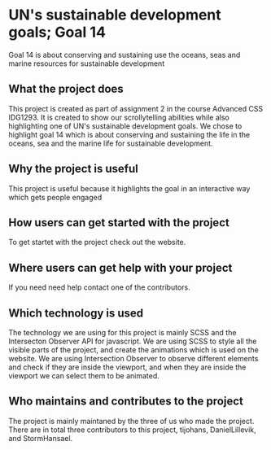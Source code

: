 # UN's sustainable development goals; Goal 14

Goal 14 is about conserving and sustaining use the oceans, seas and marine resources for sustainable development

## What the project does

This project is created as part of assignment 2 in the course Advanced CSS IDG1293. It is created to show our scrollytelling abilities while also highlighting one of UN's sustainable development goals. We chose to highlight goal 14 which is about conserving and sustaining the life in the oceans, sea and the marine life for sustainable development.

## Why the project is useful
This project is useful because it highlights the goal in an interactive way which gets people engaged

## How users can get started with the project
To get startet with the project check out the website.

## Where users can get help with your project
If you need need help contact one of the contributors.

## Which technology is used

The technology we are using for this project is mainly SCSS and the Intersecton Observer API for javascript. We are using SCSS to style all the visible parts of the project, and create the animations which is used on the website. We are using Intersection Observer to observe different elements and check if they are inside the viewport, and when they are inside the viewport we can select them to be animated.

## Who maintains and contributes to the project

The project is mainly maintaned by the three of us who made the project. There are in total three contributors to this project, tijohans, DanielLillevik, and StormHansael.
